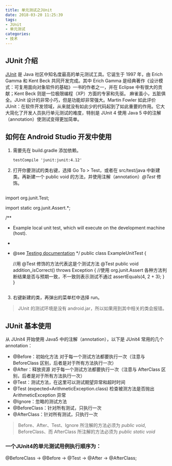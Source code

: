 ```yaml
---
title: 单元测试之JUnit
date: 2018-03-20 11:25:39
tags:
- JUnit
- 单元测试
categories:
- 技术
---
```

## JUnit 介绍
[JUnit](https://junit.org/junit5/) 是 Java 社区中知名度最高的单元测试工具。它诞生于 1997 年，由 Erich Gamma 和 Kent Beck 共同开发完成。其中 Erich Gamma 是经典著作《设计模式：可复用面向对象软件的基础》一书的作者之一，并在 Eclipse 中有很大的贡献；Kent Beck 则是一位极限编程（XP）方面的专家和先驱。
麻雀虽小，五脏俱全。JUnit 设计的非常小巧，但是功能却非常强大。Martin Fowler 如此评价 JUnit：在软件开发领域，从来就没有如此少的代码起到了如此重要的作用。它大大简化了开发人员执行单元测试的难度，特别是 JUnit 4 使用 Java 5 中的注解（annotation）使测试变得更加简单。
## 如何在 Android Studio 开发中使用
1. 需要先在 build.gradle 添加依赖。
   ```   
   testCompile 'junit:junit:4.12'
   ```
2. 打开你要测试的类右键，选择 Go To > Test，或者在 src/test/java 中新建类。再新建一个 public void 的方法，并使用注解（annotation）*@Test* 修饰。
	 ```java
import org.junit.Test;

import static org.junit.Assert.*;

/**
 * Example local unit test, which will execute on the development machine (host).
 *
 * @see <a href="http://d.android.com/tools/testing">Testing documentation</a>
 */
public class ExampleUnitTest {

    //用 @Test 修饰的方法代表这是个测试方法
    @Test
    public void addition_isCorrect() throws Exception {
        //使用 org.junit.Assert 各种方法判断结果是否与预期一致，不一致则表示测试不通过
        assertEquals(4, 2 + 3);
    }
}
	```
3. 右键新建的类，再弹出的菜单栏中选择 run。

> JUnit 的测试环境是没有 android.jar，所以如果用到其中相关的类会报错。

## JUnit 基本使用
从 JUnit4 开始使用 Java5 中的注解（annotation），以下是 JUnit4 常用的几个 annotation： 
- @Before：初始化方法   对于每一个测试方法都要执行一次（注意与 BeforeClass 区别，后者是对于所有方法执行一次）
- @After：释放资源  对于每一个测试方法都要执行一次（注意与 AfterClass 区别，后者是对于所有方法执行一次）
- @Test：测试方法，在这里可以测试期望异常和超时时间 
- @Test (expected=ArithmeticException.class) 检查被测方法是否抛出 ArithmeticException 异常 
- @Ignore：忽略的测试方法 
- @BeforeClass：针对所有测试，只执行一次
- @AfterClass：针对所有测试，只执行一次

> Before、After、Test、Ignore 所注解的方法必须为 *public void*, BeforeClass、而 AfterClass 所注解的方法必须为 *public static void*
### 一个JUnit4的单元测试用例执行顺序为： 
@BeforeClass -> @Before -> @Test -> @After -> @AfterClass; 